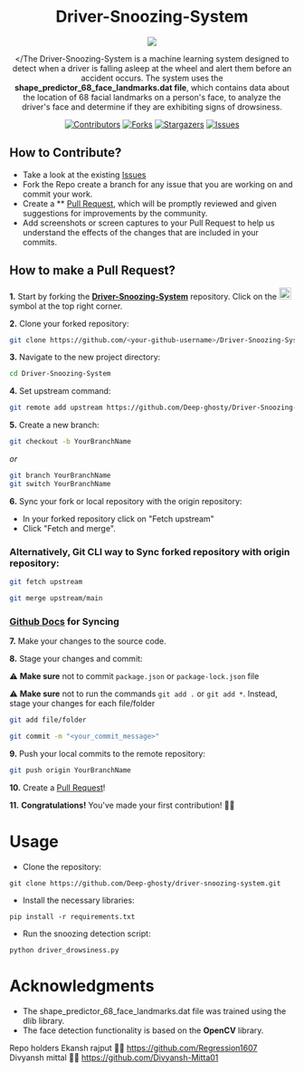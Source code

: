 

<h1 align="center">Driver-Snoozing-System</h1> 
<div align="center">
  <img src="https://media3.giphy.com/media/3orieNJUfjfm4txQkg/giphy.gif?cid=ecf05e47xg5nqugakk8npub55zzcpktosnjxvmrhgu7rxg8f&rid=giphy.gif&ct=g.gif" border="0"></
  </p>

  
</The Driver-Snoozing-System is a machine learning system designed to detect when a driver is falling asleep at the wheel and alert them before an accident occurs. The system uses the **shape_predictor_68_face_landmarks.dat file**, which contains data about the location of 68 facial landmarks on a person's face, to analyze the driver's face and determine if they are exhibiting signs of drowsiness.</p>
[![Contributors][contributors-shield]][contributors-url]
[![Forks][forks-shield]][forks-url]
[![Stargazers][stars-shield]][stars-url]
[![Issues][issues-shield]][issues-url]
</div>

## How to Contribute?

- Take a look at the existing [Issues](https://github.com/Deep-ghosty/Driver-Snoozing-System/issues) 
- Fork the Repo create a branch for any issue that you are working on and commit your work.
- Create a ** [Pull Request](https://github.com/Deep-ghosty/Driver-Snoozing-System/pulls), which will be promptly reviewed and given suggestions for improvements by the community.
- Add screenshots or screen captures to your Pull Request to help us understand the effects of the changes that are included in your commits.

## How to make a Pull Request?

**1.** Start by forking the [**Driver-Snoozing-System**](https://github.com/Deep-ghosty/Driver-Snoozing-System) repository. Click on the <a href="https://github.com/Deep-ghosty/Driver-Snoozing-System/fork"><img src="https://i.imgur.com/G4z1kEe.png" height="21" width="21"></a> symbol at the top right corner.

**2.** Clone your forked repository:

```bash
git clone https://github.com/<your-github-username>/Driver-Snoozing-System.git
```

**3.** Navigate to the new project directory:

```bash
cd Driver-Snoozing-System
```

**4.** Set upstream command:

```bash
git remote add upstream https://github.com/Deep-ghosty/Driver-Snoozing-System.git
```

**5.** Create a new branch:

```bash
git checkout -b YourBranchName
```
<i>or</i>
```bash
git branch YourBranchName
git switch YourBranchName
``` 

**6.** Sync your fork or local repository with the origin repository:

- In your forked repository click on "Fetch upstream"
- Click "Fetch and merge".

### Alternatively, Git CLI way to Sync forked repository with origin repository:

```bash
git fetch upstream
```

```bash
git merge upstream/main
```

### [Github Docs](https://docs.github.com/en/github/collaborating-with-pull-requests/addressing-merge-conflicts/resolving-a-merge-conflict-on-github) for Syncing

**7.** Make your changes to the source code.

**8.** Stage your changes and commit:

⚠️ **Make sure** not to commit `package.json` or `package-lock.json` file

⚠️ **Make sure** not to run the commands ```git add .``` or ```git add *```. Instead, stage your changes for each file/folder

```bash
git add file/folder
```

```bash
git commit -m "<your_commit_message>"
```

**9.** Push your local commits to the remote repository:

```bash
git push origin YourBranchName
```

**10.** Create a [Pull Request](https://help.github.com/en/github/collaborating-with-issues-and-pull-requests/creating-a-pull-request)!

**11.** **Congratulations!** You've made your first contribution! 🙌🏼

# Usage
- Clone the repository: 
```
git clone https://github.com/Deep-ghosty/driver-snoozing-system.git
```
- Install the necessary libraries: 
```
pip install -r requirements.txt
```
- Run the snoozing detection script: 
```
python driver_drowsiness.py
```


# Acknowledgments
- The shape_predictor_68_face_landmarks.dat file was trained using the dlib library.
- The face detection functionality is based on the **OpenCV** library.


Repo holders
Ekansh rajput  🔗🔗 https://github.com/Regression1607
<br>
Divyansh mittal  🔗🔗 https://github.com/Divyansh-Mitta01</br>

[contributors-shield]: https://img.shields.io/github/contributors/Deep-ghosty/Driver-Snoozing-System.svg?style=for-the-badge
[contributors-url]: https://github.com/Deep-ghosty/Driver-Snoozing-System/graphs/contributors
[forks-shield]: https://img.shields.io/github/forks/Deep-ghosty/Driver-Snoozing-System.svg?style=for-the-badge
[forks-url]: https://github.com/Deep-ghosty/Driver-Snoozing-System/network/members
[stars-shield]: https://img.shields.io/github/stars/Deep-ghosty/Driver-Snoozing-System.svg?style=for-the-badge
[stars-url]: https://github.com/Deep-ghosty/Driver-Snoozing-System/stargazers
[issues-shield]: https://img.shields.io/github/issues/Deep-ghosty/Driver-Snoozing-System.svg?style=for-the-badge
[issues-url]: https://github.com/Deep-ghosty/Driver-Snoozing-System/issues
